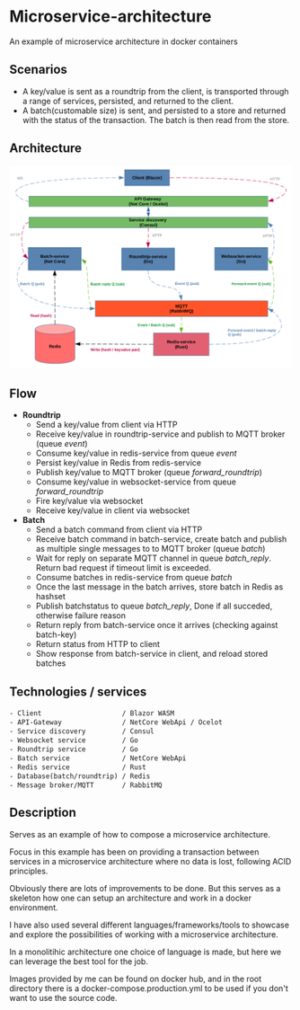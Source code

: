 # Microservice-architecture
An example of microservice architecture in docker containers

## Scenarios

+ A key/value is sent as a roundtrip from the client, is transported through a range of services, persisted, and returned to the client.
+ A batch(customable size) is sent, and persisted to a store and returned with the status of the transaction. The batch is then read from the store.

## Architecture

<img src="https://github.com/Elpulgo/microservice-architecture/blob/master/screens/microservice-architecture.png" width="640">

## Flow
 - **Roundtrip**
    - Send a key/value from client via HTTP
    - Receive key/value in roundtrip-service and publish to MQTT broker (queue *event*)
    - Consume key/value in redis-service from queue *event*
    - Persist key/value in Redis from redis-service
    - Publish key/value to MQTT broker (queue *forward_roundtrip*)
    - Consume key/value in websocket-service from queue *forward_roundtrip*
    - Fire key/value via websocket
    - Receive key/value in client via websocket
- **Batch**
    - Send a batch command from client via HTTP
    - Receive batch command in batch-service, create batch and publish as multiple single messages to
    to MQTT broker (queue *batch*)
    - Wait for reply on separate MQTT channel in queue *batch_reply*. Return bad request if timeout limit is exceeded.
    - Consume batches in redis-service from queue *batch*
    - Once the last message in the batch arrives, store batch in Redis as hashset
    - Publish batchstatus to queue *batch_reply*, Done if all succeded, otherwise failure reason
    - Return reply from batch-service once it arrives (checking against batch-key)
    - Return status from HTTP to client
    - Show response from batch-service in client, and reload stored batches

## Technologies / services

    - Client                    / Blazor WASM
    - API-Gateway               / NetCore WebApi / Ocelot
    - Service discovery         / Consul
    - Websocket service         / Go
    - Roundtrip service         / Go
    - Batch service             / NetCore WebApi
    - Redis service             / Rust
    - Database(batch/roundtrip) / Redis
    - Message broker/MQTT       / RabbitMQ

## Description

Serves as an example of how to compose a microservice architecture.

Focus in this example has been on providing a transaction between services in a microservice architecture where no data is lost, following ACID principles.

Obviously there are lots of improvements to be done. But this serves as a skeleton how one can setup an architecture and work in a docker environment.

I have also used several different languages/frameworks/tools to showcase and explore the possibilities of working with a microservice architecture. 

In a monolitihic architecture one choice of language is made, but here we can leverage the best tool for the job.

Images provided by me can be found on docker hub, and in the root directory there is a docker-compose.production.yml to be used if you 
don't want to use the source code.
